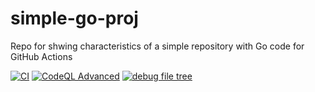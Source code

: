 # simple-go-proj
Repo for shwing characteristics of a simple repository with Go code for GitHub Actions


[![CI](https://github.com/yooodleee/simple-go-proj/actions/workflows/basic.yml/badge.svg)](https://github.com/yooodleee/simple-go-proj/actions/workflows/basic.yml)
[![CodeQL Advanced](https://github.com/yooodleee/simple-go-proj/actions/workflows/codeql.yml/badge.svg)](https://github.com/yooodleee/simple-go-proj/actions/workflows/codeql.yml)
[![debug file tree](https://github.com/yooodleee/simple-go-proj/actions/workflows/test.yml/badge.svg)](https://github.com/yooodleee/simple-go-proj/actions/workflows/test.yml)
